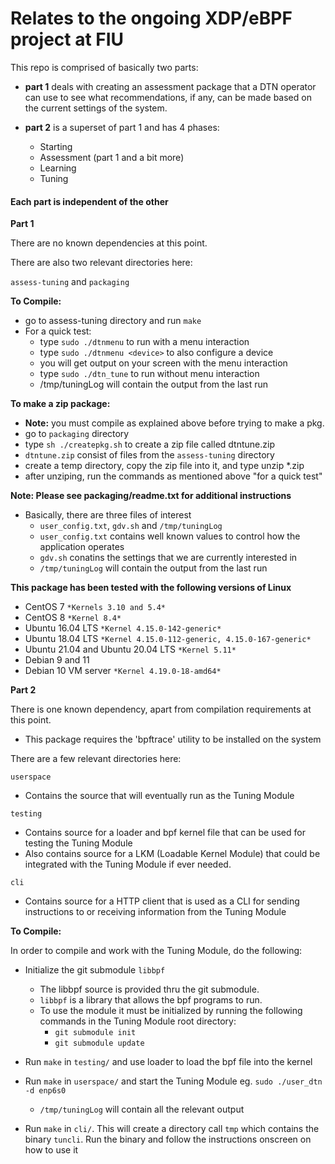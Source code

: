 # Relates to the ongoing XDP/eBPF project at FIU
This repo is comprised of basically two parts:

-	**part 1** deals with creating an assessment package that a DTN operator
 	can use to see what recommendations, if any, can be made based on the 
	current settings of the system.

- 	**part 2** is a superset of part 1 and has 4 phases:
	* Starting
	* Assessment (part 1 and a bit more)
	* Learning
	* Tuning

#### Each part is independent of the other

**Part 1**

There are no known dependencies at this point. 

There are also two relevant directories here:

```assess-tuning``` and ```packaging```

**To Compile:**
-	go to assess-tuning directory and run ```make```
-	For a quick test:
	*	type ```sudo ./dtnmenu``` to run with a menu interaction
	*	type ```sudo ./dtnmenu <device>``` to also configure a device
	*	you will get output on your screen with the menu interaction
	*	type ```sudo ./dtn_tune``` to run without menu interaction
	* 	/tmp/tuningLog will contain the output from the last run

**To make a zip package:**
-	**Note:** you must compile as explained above before trying to make a pkg.
-	go to ```packaging``` directory
-	type ```sh ./createpkg.sh``` to create a zip file called dtntune.zip
-	```dtntune.zip``` consist of files from the ```assess-tuning``` directory
-	create a temp directory, copy the zip file into it, and type unzip *.zip
-	after unziping, run the commands as mentioned above "for a quick test"

**Note: Please see packaging/readme.txt for additional instructions**
-	Basically, there are three files of interest
	*	```user_config.txt```, ```gdv.sh``` and ```/tmp/tuningLog```
	*	```user_config.txt``` contains well known values to control how the application operates
	*	```gdv.sh``` conatins the settings that we are currently interested in
	*	```/tmp/tuningLog``` will contain the output from the last run

**This package has been tested with the following versions of Linux**
-	CentOS 7 ```*Kernels 3.10 and 5.4*```
-	CentOS 8 ```*Kernel 8.4*```
-	Ubuntu 16.04 LTS ```*Kernel 4.15.0-142-generic*```
-	Ubuntu 18.04 LTS ```*Kernel 4.15.0-112-generic, 4.15.0-167-generic*```
-	Ubuntu 21.04 and Ubuntu 20.04 LTS ```*Kernel 5.11*```
-	Debian 9 and 11
-	Debian 10 VM server ```*Kernel 4.19.0-18-amd64*```

**Part 2**

There is one known dependency, apart from compilation requirements at this point. 
-	This package requires the 'bpftrace' utility to be installed on the system

There are a few relevant directories here:

```userspace```
-	Contains the source that will eventually run as the Tuning Module

```testing```
-	Contains source for a loader and bpf kernel file that can be used for testing the Tuning Module
-	Also contains source for a LKM (Loadable Kernel Module) that could be integrated with the Tuning Module if ever needed.

```cli```
-	Contains source for a HTTP client that is used as a CLI for sending instructions to
	or receiving information from the Tuning Module

**To Compile:**

In order to compile and work with the Tuning Module, do the following:
-	Initialize the git submodule ```libbpf```
	* The libbpf source is provided thru the git submodule. 
	* ```libbpf``` is a library that allows the bpf programs to run.
	* To use the module it must be initialized by running the following commands in the Tuning Module
	root directory:
		*	```git submodule init```
		*	```git submodule update```

-	Run ```make``` in ```testing/``` and use loader to load the bpf file into the kernel
-	Run ```make``` in ```userspace/``` and start the Tuning Module eg. ```sudo ./user_dtn -d enp6s0```
	* 	```/tmp/tuningLog``` will contain all the relevant output 
-	Run ```make``` in ```cli/```. This will create a directory call ```tmp``` which contains the binary ```tuncli```.
	Run the binary and follow the instructions onscreen on how to use it
